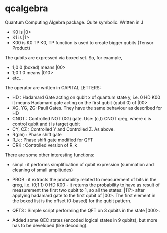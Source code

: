 # qcalgebra
Quantum Computing Algebra package. Quite symbolic. Written in J

- K0 is |0>
- K1 is |1>
- K00 is K0 TP K0, TP function is used to create bigger qubits (Tensor Product)

The qubits are expressed via boxed set. So, for example,

- 1;0 0 (boxed) means |00>
- 1;0 1 0 means |010>
- etc...

The operator are written in CAPITAL LETTERS:

- HD        : Hadamard Gate acting on qubit x of quantum state y, i.e. 0 HD K00
              it means Hadamard gate acting on the first qubit (qubit 0) of |00>
- XG, YG, ZG: Pauli Gates. They have the same behaviour as described for HD
- CNOT :      Controlled NOT (XG) gate. Use: (c,t) CNOT qreg, where c is control qubit
              and t is target qubit
- CY, CZ :    Controlled Y and Controlled Z. As above.
- R(phi) :    Phase shift gate
- R_k :       Phase shift gate modified for QFT
- CRK :       Controlled version of R_k

There are some other interesting functions:

- simpl : it performs simplification of qubit expression (summation and
          cleaning of small amplitudes)
- PROB : it extracts the probability related to measurement of bits in the qreg,
         i.e. (0;1 1) 0 HD K00 - it returns the probability to have as result of
         measurement the first two qubit to 1, so all the states: |11?> after
         applying hadamard gate to the first qubit of |00>. The first element in
         the boxed list is the offset (0-based) for the qubit pattern.

- QFT3 : Simple script performing the QFT on 3 qubits in the state |000>.
- Added some QEC states (encoded logical states in 9 qubits), but more has to be developed (like decoding).
